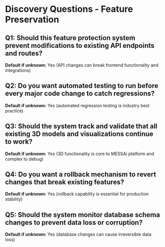 # Discovery Questions - Feature Preservation

## Q1: Should this feature protection system prevent modifications to existing API endpoints and routes?
**Default if unknown:** Yes (API changes can break frontend functionality and integrations)

## Q2: Do you want automated testing to run before every major code change to catch regressions?
**Default if unknown:** Yes (automated regression testing is industry best practice)

## Q3: Should the system track and validate that all existing 3D models and visualizations continue to work?
**Default if unknown:** Yes (3D functionality is core to MESSAi platform and complex to debug)

## Q4: Do you want a rollback mechanism to revert changes that break existing features?
**Default if unknown:** Yes (rollback capability is essential for production stability)

## Q5: Should the system monitor database schema changes to prevent data loss or corruption?
**Default if unknown:** Yes (database changes can cause irreversible data loss)